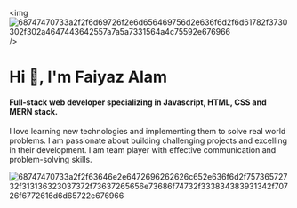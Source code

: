 <img ![68747470733a2f2f6d69726f2e6d656469756d2e636f6d2f6d61782f3730302f302a4647443642557a7a5a7331564a4c75592e676966](https://user-images.githubusercontent.com/95962151/158759152-a2f4aab6-12d8-4cab-b913-ad8e3b11aacd.gif)/>

<h1>Hi 👋, I'm Faiyaz Alam</h1>
<h4>Full-stack web developer specializing in Javascript, HTML, CSS and MERN stack.</h4>
<p>I love learning new technologies and implementing them to solve real world problems. I am passionate about building challenging projects and excelling in their development. I am team player with effective communication and problem-solving skills.</p>


![68747470733a2f2f63646e2e6472696262626c652e636f6d2f75736572732f313136323037372f73637265656e73686f74732f333834383931342f70726f6772616d6d65722e676966](https://user-images.githubusercontent.com/95962151/158759295-1722d7fc-079b-4f2f-94f8-8583ae7c243d.gif)
